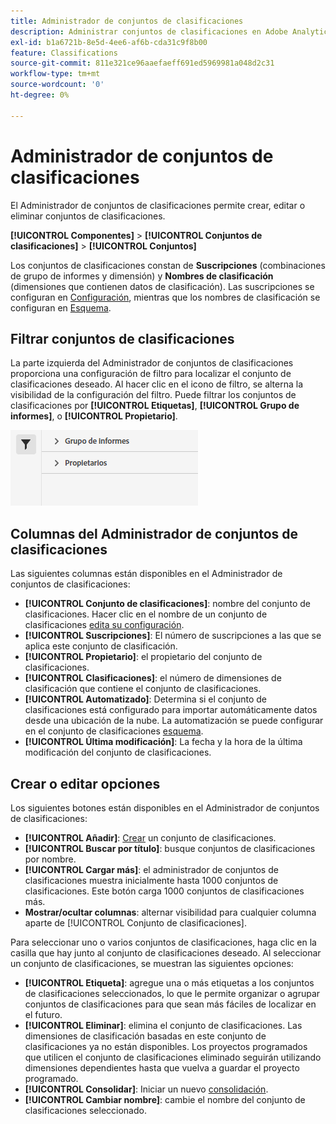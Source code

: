 ```yaml
---
title: Administrador de conjuntos de clasificaciones
description: Administrar conjuntos de clasificaciones en Adobe Analytics.
exl-id: b1a6721b-8e5d-4ee6-af6b-cda31c9f8b00
feature: Classifications
source-git-commit: 811e321ce96aaefaeff691ed5969981a048d2c31
workflow-type: tm+mt
source-wordcount: '0'
ht-degree: 0%

---
```


# Administrador de conjuntos de clasificaciones

El Administrador de conjuntos de clasificaciones permite crear, editar o eliminar conjuntos de clasificaciones.

**[!UICONTROL Componentes]** > **[!UICONTROL Conjuntos de clasificaciones]** > **[!UICONTROL Conjuntos]**

Los conjuntos de clasificaciones constan de **Suscripciones** (combinaciones de grupo de informes y dimensión) y **Nombres de clasificación** (dimensiones que contienen datos de clasificación). Las suscripciones se configuran en [Configuración](settings.md), mientras que los nombres de clasificación se configuran en [Esquema](schema.md).

## Filtrar conjuntos de clasificaciones

La parte izquierda del Administrador de conjuntos de clasificaciones proporciona una configuración de filtro para localizar el conjunto de clasificaciones deseado. Al hacer clic en el icono de filtro, se alterna la visibilidad de la configuración del filtro. Puede filtrar los conjuntos de clasificaciones por **[!UICONTROL Etiquetas]**, **[!UICONTROL Grupo de informes]**, o **[!UICONTROL Propietario]**.

![Filtros del conjunto de clasificaciones](../../assets/classification-set-filters.png)

## Columnas del Administrador de conjuntos de clasificaciones

Las siguientes columnas están disponibles en el Administrador de conjuntos de clasificaciones:

* **[!UICONTROL Conjunto de clasificaciones]**: nombre del conjunto de clasificaciones. Hacer clic en el nombre de un conjunto de clasificaciones [edita su configuración](settings.md).
* **[!UICONTROL Suscripciones]**: El número de suscripciones a las que se aplica este conjunto de clasificación.
* **[!UICONTROL Propietario]**: el propietario del conjunto de clasificaciones.
* **[!UICONTROL Clasificaciones]**: el número de dimensiones de clasificación que contiene el conjunto de clasificaciones.
* **[!UICONTROL Automatizado]**: Determina si el conjunto de clasificaciones está configurado para importar automáticamente datos desde una ubicación de la nube. La automatización se puede configurar en el conjunto de clasificaciones [esquema](schema.md).
* **[!UICONTROL Última modificación]**: La fecha y la hora de la última modificación del conjunto de clasificaciones.

## Crear o editar opciones

Los siguientes botones están disponibles en el Administrador de conjuntos de clasificaciones:

* **[!UICONTROL Añadir]**: [Crear](create.md) un conjunto de clasificaciones.
* **[!UICONTROL Buscar por título]**: busque conjuntos de clasificaciones por nombre.
* **[!UICONTROL Cargar más]**: el administrador de conjuntos de clasificaciones muestra inicialmente hasta 1000 conjuntos de clasificaciones. Este botón carga 1000 conjuntos de clasificaciones más.
* **Mostrar/ocultar columnas**: alternar visibilidad para cualquier columna aparte de [!UICONTROL Conjunto de clasificaciones].

Para seleccionar uno o varios conjuntos de clasificaciones, haga clic en la casilla que hay junto al conjunto de clasificaciones deseado. Al seleccionar un conjunto de clasificaciones, se muestran las siguientes opciones:

* **[!UICONTROL Etiqueta]**: agregue una o más etiquetas a los conjuntos de clasificaciones seleccionados, lo que le permite organizar o agrupar conjuntos de clasificaciones para que sean más fáciles de localizar en el futuro.
* **[!UICONTROL Eliminar]**: elimina el conjunto de clasificaciones. Las dimensiones de clasificación basadas en este conjunto de clasificaciones ya no están disponibles. Los proyectos programados que utilicen el conjunto de clasificaciones eliminado seguirán utilizando dimensiones dependientes hasta que vuelva a guardar el proyecto programado.
* **[!UICONTROL Consolidar]**: Iniciar un nuevo [consolidación](../consolidations/process.md).
* **[!UICONTROL Cambiar nombre]**: cambie el nombre del conjunto de clasificaciones seleccionado.
